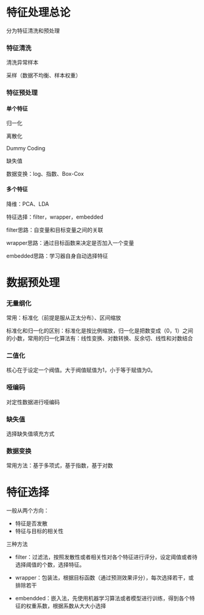 # 特征处理总论

分为特征清洗和预处理

### 特征清洗

清洗异常样本

采样（数据不均衡、样本权重）

### 特征预处理

#### 单个特征

归一化

离散化

Dummy Coding

缺失值

数据变换：log、指数、Box-Cox

#### 多个特征

降维：PCA、LDA

特征选择：filter，wrapper，embedded

filter思路：自变量和目标变量之间的关联

wrapper思路：通过目标函数来决定是否加入一个变量

embedded思路：学习器自身自动选择特征



# 数据预处理

### 无量纲化

常用：标准化（前提是服从正太分布）、区间缩放

标准化和归一化的区别：标准化是按比例缩放，归一化是把数变成（0，1）之间的小数，常用的归一化算法有：线性变换、对数转换、反余切、线性和对数结合

### 二值化

核心在于设定一个阀值。大于阀值赋值为1，小于等于赋值为0。

### 哑编码

对定性数据进行哑编码

### 缺失值

选择缺失值填充方式

### 数据变换

常用方法：基于多项式，基于指数，基于对数



# 特征选择

一般从两个方向：

* 特征是否发散
* 特征与目标的相关性

三种方法

* filter：过滤法，按照发散性或者相关性对各个特征进行评分，设定阈值或者待选择阈值的个数，选择特征。

* wrapper：包装法，根据目标函数（通过预测效果评分），每次选择若干，或排除若干
* embendded：嵌入法，先使用机器学习算法或者模型进行训练，得到各个特征的权重系数，根据系数从大大小选择









